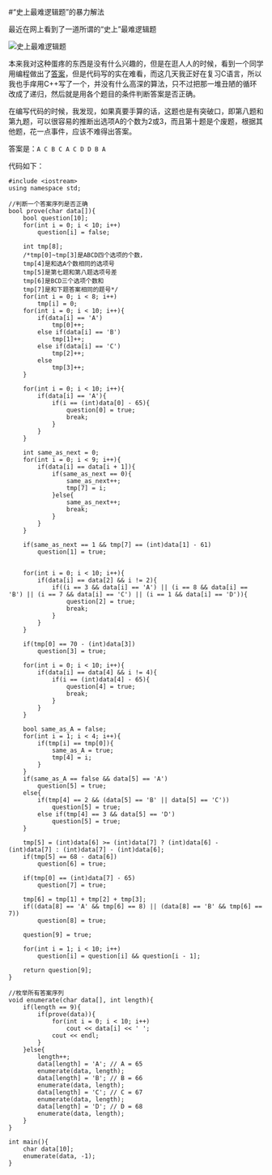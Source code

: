 #“史上最难逻辑题”的暴力解法

最近在网上看到了一道所谓的“史上”最难逻辑题    

![史上最难逻辑题](http://tdfj.herokuapp.com/res/logic.png)  

本来我对这种蛋疼的东西是没有什么兴趣的，但是在逛人人的时候，看到一个同学用编程做出了[答案](http://photo.renren.com/photo/281647712/photo-7641181372?psource=8)，但是代码写的实在难看，而这几天我正好在复习C语言，所以我也手痒用C++写了一个，并没有什么高深的算法，只不过把那一堆丑陋的循环改成了递归，然后就是用各个题目的条件判断答案是否正确。  

在编写代码的时候，我发现，如果真要手算的话，这题也是有突破口，即第八题和第九题，可以很容易的推断出选项A的个数为2或3，而且第十题是个废题，根据其他题，花一点事件，应该不难得出答案。  

答案是：```A C B C A C D D B A```  

代码如下：  

	#include <iostream>
	using namespace std;
	
	//判断一个答案序列是否正确
	bool prove(char data[]){
  		bool question[10];
  		for(int i = 0; i < 10; i++)
    		question[i] = false;

  		int tmp[8]; 
  		/*tmp[0]~tmp[3]是ABCD四个选项的个数，
  		tmp[4]是和选A个数相同的选项号
  		tmp[5]是第七题和第八题选项号差
  		tmp[6]是BCD三个选项个数和
  		tmp[7]是和下题答案相同的题号*/
  		for(int i = 0; i < 8; i++)
    		tmp[i] = 0;
  		for(int i = 0; i < 10; i++){
    		if(data[i] == 'A')
      			tmp[0]++;
    		else if(data[i] == 'B')
      			tmp[1]++;
    		else if(data[i] == 'C')
      			tmp[2]++;
    		else
      			tmp[3]++;
  		}

  		for(int i = 0; i < 10; i++){
    		if(data[i] == 'A'){
      			if(i == (int)data[0] - 65){
        			question[0] = true;
        			break;
      			}
    		}
  		}

  		int same_as_next = 0;
  		for(int i = 0; i < 9; i++){
    		if(data[i] == data[i + 1]){
      			if(same_as_next == 0){
        			same_as_next++;
        			tmp[7] = i;
      			}else{
        			same_as_next++;
        			break;
      			}
    		}
  		}

  		if(same_as_next == 1 && tmp[7] == (int)data[1] - 61)
    		question[1] = true;


  		for(int i = 0; i < 10; i++){
    		if(data[i] == data[2] && i != 2){
      			if((i == 3 && data[i] == 'A') || (i == 8 && data[i] == 'B') || (i == 7 && data[i] == 'C') || (i == 1 && data[i] == 'D')){
        			question[2] = true;
        			break;
      			}
    		}
  		}

  		if(tmp[0] == 70 - (int)data[3])
    		question[3] = true;

  		for(int i = 0; i < 10; i++){
    		if(data[i] == data[4] && i != 4){
      			if(i == (int)data[4] - 65){
        			question[4] = true;
        			break;
      			}
    		}
  		}

  		bool same_as_A = false;
  		for(int i = 1; i < 4; i++){
    		if(tmp[i] == tmp[0]){
      			same_as_A = true;
      			tmp[4] = i;
    		}
  		}
  		if(same_as_A == false && data[5] == 'A')
    		question[5] = true;
  		else{
    		if(tmp[4] == 2 && (data[5] == 'B' || data[5] == 'C'))
      			question[5] = true;
    		else if(tmp[4] == 3 && data[5] == 'D')
      			question[5] = true;
  		}

  		tmp[5] = (int)data[6] >= (int)data[7] ? (int)data[6] - (int)data[7] : (int)data[7] - (int)data[6];
  		if(tmp[5] == 68 - data[6])
    		question[6] = true;

  		if(tmp[0] == (int)data[7] - 65)
    		question[7] = true;

  		tmp[6] = tmp[1] + tmp[2] + tmp[3];
  		if((data[8] == 'A' && tmp[6] == 8) || (data[8] == 'B' && tmp[6] == 7))
    		question[8] = true;

  		question[9] = true;

  		for(int i = 1; i < 10; i++)
    		question[i] = question[i] && question[i - 1];
  
  		return question[9];
	}

	//枚举所有答案序列
	void enumerate(char data[], int length){
  		if(length == 9){
    		if(prove(data)){
      			for(int i = 0; i < 10; i++)
        			cout << data[i] << ' ';
      			cout << endl;
    		}
  		}else{
    		length++;
    		data[length] = 'A'; // A = 65
    		enumerate(data, length);
    		data[length] = 'B'; // B = 66
    		enumerate(data, length);
    		data[length] = 'C'; // C = 67
    		enumerate(data, length);
    		data[length] = 'D'; // D = 68
    		enumerate(data, length);
  		}
	}

	int main(){
  		char data[10];
  		enumerate(data, -1);
	}
